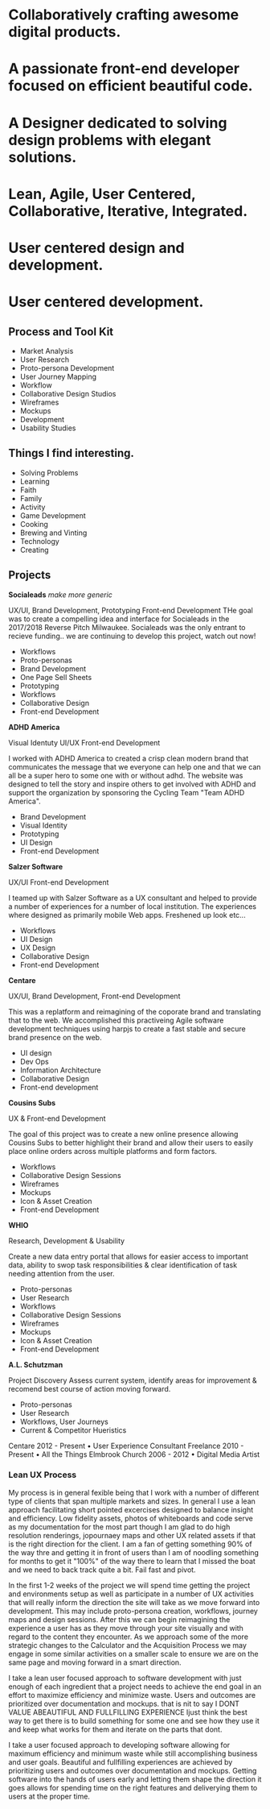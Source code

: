 # Collaboratively crafting awesome digital products. 
# A passionate front-end developer focused on efficient beautiful code.
# A Designer dedicated to solving design problems with elegant solutions.
# Lean, Agile, User Centered, Collaborative, Iterative, Integrated.
# User centered design and development.
# User centered development.

## Process and Tool Kit
* Market Analysis
* User Research
* Proto-persona Development 
* User Journey Mapping
* Workflow
* Collaborative Design Studios
* Wireframes
* Mockups
* Development
* Usability Studies

## Things I find interesting.
* Solving Problems
* Learning
* Faith
* Family
* Activity
* Game Development
* Cooking
* Brewing and Vinting
* Technology
* Creating

## Projects
**Socialeads** *make more generic*

UX/UI, Brand Development, Prototyping Front-end Development
THe goal was to create a compelling idea and interface for Socialeads in the 2017/2018 Reverse Pitch Milwaukee. Socialeads was the only entrant to recieve funding.. we are continuing to develop this project, watch out now!
* Workflows
* Proto-personas
* Brand Development
* One Page Sell Sheets
* Prototyping
* Workflows
* Collaborative Design
* Front-end Development

**ADHD America**

Visual Identuty UI/UX Front-end Development

I worked with ADHD America to created a crisp clean modern brand that communicates the message that we everyone can help one and that we can all be a super hero to some one with or without adhd. The website was designed to tell the story and inspire others to get involved with ADHD and support the organization by sponsoring the Cycling Team "Team ADHD America".
* Brand Development
* Visual Identity
* Prototyping
* UI Design
* Front-end Development

**Salzer Software**

UX/UI Front-end Development

I teamed up with Salzer Software as a UX consultant and helped to provide a number of experiences for a number of local institution. The experiences where designed as primarily mobile Web apps. Freshened up look etc...
* Workflows
* UI Design
* UX Design
* Collaborative Design
* Front-end Development

**Centare**

UX/UI, Brand Development, Front-end Development

This was a replatform and reimagining of the coporate brand and translating that to the web. We accomplished this practiveing Agile software development techniques using harpjs to create a fast stable and secure brand presence on the web.

* UI design
* Dev Ops
* Information Architecture
* Collaborative Design
* Front-end development

**Cousins Subs**

UX & Front-end Development

The goal of this project was to create a new online presence allowing Cousins Subs to better highlight their brand and allow their users to easily place online orders across multiple platforms and form factors.
* Workflows
* Collaborative Design Sessions
* Wireframes
* Mockups
* Icon & Asset Creation
* Front-end Development

**WHIO**

Research, Development & Usability

Create a new data entry portal that allows for easier access to important data, ability to swop task responsibilities & clear identification of task needing attention from the user.
* Proto-personas
* User Research
* Workflows
* Collaborative Design Sessions
* Wireframes
* Mockups
* Icon & Asset Creation
* Front-end Development

**A.L. Schutzman**

Project Discovery
Assess current system, identify areas for improvement & recomend best course of action moving forward.
* Proto-personas
* User Research
* Workflows, User Journeys
* Current & Competitor Hueristics

Centare 2012 - Present • User Experience Consultant
Freelance 2010 - Present • All the Things
Elmbrook Church 2006 - 2012  • Digital Media Artist

### Lean UX Process
My process is in general fexible being that I work with a number of different type of clients that span multiple markets and sizes. In general I use a lean approach facilitating short pointed excercises designed to balance insight and efficiency. Low fidelity assets, photos of whiteboards and code serve as my documentation for the most part though I am glad to do high resolution renderings, jopournaey maps and other UX related assets if that is the right direction for the client. I am a fan of getting something 90% of the way thre and getting it in front of users than I am of noodling something for months to get it "100%" of the way there to learn that I missed the boat and we need to back track quite a bit. Fail fast and pivot.

In the first 1-2 weeks of the project we will spend time getting the project and environments setup as well as participate in a number of UX activities that will really inform the direction the site will take as we move forward into development. This may include proto-persona creation, workflows, journey maps and design sessions. After this we can begin reimagining the experience a user has as they move through your site visually and with regard to the content they encounter. As we approach some of the more strategic changes to the Calculator and the Acquisition Process we may engage in some similar activities on a smaller scale to ensure we are on the same page and moving forward in a smart direction.

I take a lean user focused approach to software development with just enough of each ingredient that a project needs to achieve the end goal in an effort to maximize efficiency and minimize waste. Users and outcomes are prioritized over documentation and mockups. that is nit to say I DONT VALUE ABEAUTIFUL AND FULLFILLING EXPERIENCE Ijust think the best way to get there is to build something for some one and see how they use it and keep what works for them and iterate on the parts that dont.

I take a user focused approach to developing software allowing for maximum efficiency and minimum waste while still accomplishing business and user goals. Beautiful and fullfilling experiences are achieved by prioritizing users and outcomes over documentation and mockups. Getting software into the hands of users early and letting them shape the direction it goes allows for spending time on the right features and deliverying them to users at the proper time.
